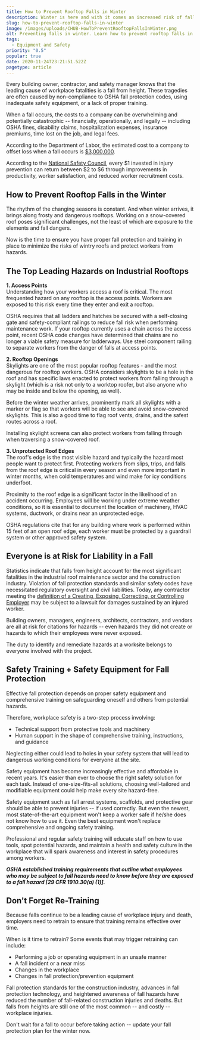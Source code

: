 ```yaml
---
title: How to Prevent Rooftop Falls in Winter
description: Winter is here and with it comes an increased risk of falls from slippery, icy, and snowy rooftops. Find out how to prevent falls in winter.
slug: how-to-prevent-rooftop-falls-in-winter
image: /images/uploads/CHUB-HowToPreventRooftopFallsInWinter.png
alt: Preventing falls in winter. Learn how to prevent rooftop falls in winter.
tags:
  - Equipment and Safety
priority: "0.5"
popular: true
date: 2020-11-24T23:21:51.522Z
pagetype: article
---
```


Every building owner, contractor, and safety manager knows that the leading cause of workplace fatalities is a fall from height. These tragedies are often caused by non-compliance to OSHA fall protection codes, using inadequate safety equipment, or a lack of proper training.

When a fall occurs, the costs to a company can be overwhelming and potentially catastrophic -- financially, operationally, and legally -- including OSHA fines, disability claims, hospitalization expenses, insurance premiums, time lost on the job, and legal fees.

According to the Department of Labor, the estimated cost to a company to offset loss when a fall occurs is [$3,000,000](https://images.assetsmanu.endeavorb2b.com/Web/PentonManu/%7Bf0aae8c5-aab3-450b-8dad-1ca783cb8671%7D_Kee_safety_EHS_today_ebook_10-FINAL.pdf).

According to the [National Safety Council](https://www.nsc.org/), every $1 invested in injury prevention can return between $2 to $6 through improvements in productivity, worker satisfaction, and reduced worker recruitment costs.

How to Prevent Rooftop Falls in the Winter
------------------------------------------

The rhythm of the changing seasons is constant. And when winter arrives, it brings along frosty and dangerous rooftops. Working on a snow-covered roof poses significant challenges, not the least of which are exposure to the elements and fall dangers.

Now is the time to ensure you have proper fall protection and training in place to minimize the risks of wintry roofs and protect workers from hazards.

The Top Leading Hazards on Industrial Rooftops
----------------------------------------------

**1\. Access Points**  
Understanding how your workers access a roof is critical. The most frequented hazard on any rooftop is the access points. Workers are exposed to this risk every time they enter and exit a rooftop.

OSHA requires that all ladders and hatches be secured with a self-closing gate and safety-compliant railings to reduce fall risk when performing maintenance work. If your rooftop currently uses a chain across the access point, recent OSHA code changes have determined that chains are no longer a viable safety measure for ladderways. Use steel component railing to separate workers from the danger of falls at access points.

**2\. Rooftop Openings**  
Skylights are one of the most popular rooftop features - and the most dangerous for rooftop workers. OSHA considers skylights to be a hole in the roof and has specific laws enacted to protect workers from falling through a skylight (which is a risk not only to a worktop roofer, but also anyone who may be inside and below the opening, as well).

Before the winter weather arrives, prominently mark all skylights with a marker or flag so that workers will be able to see and avoid snow-covered skylights. This is also a good time to flag roof vents, drains, and the safest routes across a roof.

Installing skylight screens can also protect workers from falling through when traversing a snow-covered roof.

**3\. Unprotected Roof Edges**  
The roof's edge is the most visible hazard and typically the hazard most people want to protect first. Protecting workers from slips, trips, and falls from the roof edge is critical in every season and even more important in winter months, when cold temperatures and wind make for icy conditions underfoot.

Proximity to the roof edge is a significant factor in the likelihood of an accident occurring. Employees will be working under extreme weather conditions, so it is essential to document the location of machinery, HVAC systems, ductwork, or drains near an unprotected edge.

OSHA regulations cite that for any building where work is performed within 15 feet of an open roof edge, each worker must be protected by a guardrail system or other approved safety system.

Everyone is at Risk for Liability in a Fall
-------------------------------------------

Statistics indicate that falls from height account for the most significant fatalities in the industrial roof maintenance sector and the construction industry. Violation of fall protection standards and similar safety codes have necessitated regulatory oversight and civil liabilities. Today, any contractor meeting the [definition of a Creating, Exposing, Correcting, or Controlling Employer](https://www.industrysafe.com/blog/understanding-osha-regulations-for-multi-employer-jobsites) may be subject to a lawsuit for damages sustained by an injured worker.

Building owners, managers, engineers, architects, contractors, and vendors are all at risk for citations for hazards -- even hazards they did not create or hazards to which their employees were never exposed.

The duty to identify and remediate hazards at a worksite belongs to everyone involved with the project.

Safety Training + Safety Equipment for Fall Protection
------------------------------------------------------

Effective fall protection depends on proper safety equipment and comprehensive training on safeguarding oneself and others from potential hazards.

Therefore, workplace safety is a two-step process involving:

*   Technical support from protective tools and machinery
*   Human support in the shape of comprehensive training, instructions, and guidance

Neglecting either could lead to holes in your safety system that will lead to dangerous working conditions for everyone at the site.

Safety equipment has become increasingly effective and affordable in recent years. It's easier than ever to choose the right safety solution for each task. Instead of one-size-fits-all solutions, choosing well-tailored and modifiable equipment could help make every site hazard-free.

Safety equipment such as fall arrest systems, scaffolds, and protective gear should be able to prevent injuries -- if used correctly. But even the newest, most state-of-the-art equipment won't keep a worker safe if he/she does not know how to use it. Even the best equipment won't replace comprehensive and ongoing safety training.

Professional and regular safety training will educate staff on how to use tools, spot potential hazards, and maintain a health and safety culture in the workplace that will spark awareness and interest in safety procedures among workers.

_**OSHA established training requirements that outline what employees who may be subject to fall hazards need to know before they are exposed to a fall hazard \[29 CFR 1910.30(a) (1)\].**_

Don't Forget Re-Training
------------------------

Because falls continue to be a leading cause of workplace injury and death, employers need to retrain to ensure that training remains effective over time.

When is it time to retrain? Some events that may trigger retraining can include:

*   Performing a job or operating equipment in an unsafe manner
*   A fall incident or a near miss
*   Changes in the workplace
*   Changes in fall protection/prevention equipment

Fall protection standards for the construction industry, advances in fall protection technology, and heightened awareness of fall hazards have reduced the number of fall-related construction injuries and deaths. But falls from heights are still one of the most common -- and costly --workplace injuries.

Don't wait for a fall to occur before taking action -- update your fall protection plan for the winter now.
